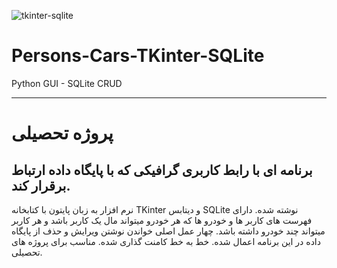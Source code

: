 ![tkinter-sqlite](https://user-images.githubusercontent.com/69468333/170184541-deda0ab8-7c79-4623-8b5f-ba7b72234540.jpg)
# Persons-Cars-TKinter-SQLite
Python GUI - SQLite CRUD
_____________________________________
# پروژه تحصیلی
برنامه ای با رابط کاربری گرافیکی که با پایگاه داده ارتباط برقرار کند.
-
نرم افزار به زبان پایتون با کتابخانه TKinter و دیتابس SQLite نوشته شده.
دارای فهرست های کاربر ها و خودرو ها که هر خودرو میتواند مال یک کاربر باشد و هر کاربر میتواند چند خودرو داشته باشد.
چهار عمل اصلی خواندن  نوشتن  ویرایش و حذف از پایگاه داده در این برنامه اعمال شده.
خط به خط کامنت گذاری شده.
مناسب برای پروژه های تحصیلی.
